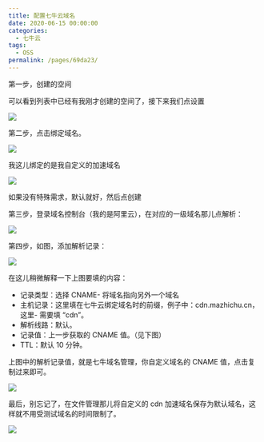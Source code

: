 ```yaml
---
title: 配置七牛云域名
date: 2020-06-15 00:00:00
categories: 
  - 七牛云
tags: 
  - OSS
permalink: /pages/69da23/
---
```


第一步，创建的空间

可以看到列表中已经有我刚才创建的空间了，接下来我们点设置

![](http://oss.baonvwei.top/yumingset.jpg)

第二步，点击绑定域名。

![](http://oss.baonvwei.top/bindyunmin.png)

我这儿绑定的是我自定义的加速域名

![](http://oss.baonvwei.top/tianxieYumin.jpg)

如果没有特殊需求，默认就好，然后点创建

第三步，登录域名控制台（我的是阿里云），在对应的一级域名那儿点解析：

![](http://oss.baonvwei.top/aliyunYuminjiexi.jpg)

第四步，如图，添加解析记录：

![](http://oss.baonvwei.top/jiexipeiz.jpg)

在这儿稍微解释一下上图要填的内容：

- 记录类型：选择 CNAME- 将域名指向另外一个域名
- 主机记录：这里填在七牛云绑定域名时的前缀，例子中：cdn.mazhichu.cn，这里- 需要填 “cdn”。
- 解析线路：默认。
- 记录值：上一步获取的 CNAME 值。（见下图）
- TTL：默认 10 分钟。

上图中的解析记录值，就是七牛域名管理，你自定义域名的 CNAME 值，点击复制过来即可。

![](http://oss.baonvwei.top/camevalue.jpg)

最后，别忘记了，在文件管理那儿将自定义的 cdn 加速域名保存为默认域名，这样就不用受测试域名的时间限制了。

![](http://oss.baonvwei.top/morenyumSet.jpg)
